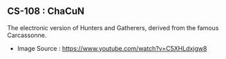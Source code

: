 ## CS-108 : ChaCuN

The electronic version of Hunters and Gatherers, derived from the famous Carcassonne.

- Image Source : https://www.youtube.com/watch?v=C5XHLdxjgw8
